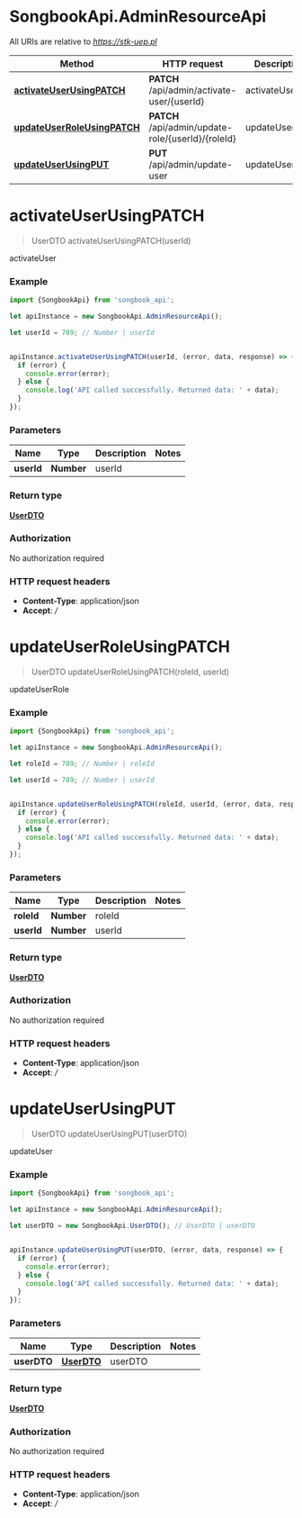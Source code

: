 # SongbookApi.AdminResourceApi

All URIs are relative to *https://stk-uep.pl*

Method | HTTP request | Description
------------- | ------------- | -------------
[**activateUserUsingPATCH**](AdminResourceApi.md#activateUserUsingPATCH) | **PATCH** /api/admin/activate-user/{userId} | activateUser
[**updateUserRoleUsingPATCH**](AdminResourceApi.md#updateUserRoleUsingPATCH) | **PATCH** /api/admin/update-role/{userId}/{roleId} | updateUserRole
[**updateUserUsingPUT**](AdminResourceApi.md#updateUserUsingPUT) | **PUT** /api/admin/update-user | updateUser


<a name="activateUserUsingPATCH"></a>
# **activateUserUsingPATCH**
> UserDTO activateUserUsingPATCH(userId)

activateUser

### Example
```javascript
import {SongbookApi} from 'songbook_api';

let apiInstance = new SongbookApi.AdminResourceApi();

let userId = 789; // Number | userId


apiInstance.activateUserUsingPATCH(userId, (error, data, response) => {
  if (error) {
    console.error(error);
  } else {
    console.log('API called successfully. Returned data: ' + data);
  }
});
```

### Parameters

Name | Type | Description  | Notes
------------- | ------------- | ------------- | -------------
 **userId** | **Number**| userId | 

### Return type

[**UserDTO**](UserDTO.md)

### Authorization

No authorization required

### HTTP request headers

 - **Content-Type**: application/json
 - **Accept**: */*

<a name="updateUserRoleUsingPATCH"></a>
# **updateUserRoleUsingPATCH**
> UserDTO updateUserRoleUsingPATCH(roleId, userId)

updateUserRole

### Example
```javascript
import {SongbookApi} from 'songbook_api';

let apiInstance = new SongbookApi.AdminResourceApi();

let roleId = 789; // Number | roleId

let userId = 789; // Number | userId


apiInstance.updateUserRoleUsingPATCH(roleId, userId, (error, data, response) => {
  if (error) {
    console.error(error);
  } else {
    console.log('API called successfully. Returned data: ' + data);
  }
});
```

### Parameters

Name | Type | Description  | Notes
------------- | ------------- | ------------- | -------------
 **roleId** | **Number**| roleId | 
 **userId** | **Number**| userId | 

### Return type

[**UserDTO**](UserDTO.md)

### Authorization

No authorization required

### HTTP request headers

 - **Content-Type**: application/json
 - **Accept**: */*

<a name="updateUserUsingPUT"></a>
# **updateUserUsingPUT**
> UserDTO updateUserUsingPUT(userDTO)

updateUser

### Example
```javascript
import {SongbookApi} from 'songbook_api';

let apiInstance = new SongbookApi.AdminResourceApi();

let userDTO = new SongbookApi.UserDTO(); // UserDTO | userDTO


apiInstance.updateUserUsingPUT(userDTO, (error, data, response) => {
  if (error) {
    console.error(error);
  } else {
    console.log('API called successfully. Returned data: ' + data);
  }
});
```

### Parameters

Name | Type | Description  | Notes
------------- | ------------- | ------------- | -------------
 **userDTO** | [**UserDTO**](UserDTO.md)| userDTO | 

### Return type

[**UserDTO**](UserDTO.md)

### Authorization

No authorization required

### HTTP request headers

 - **Content-Type**: application/json
 - **Accept**: */*

